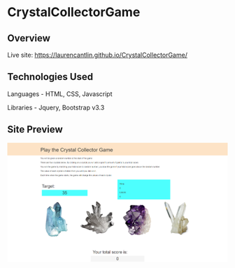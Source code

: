 # CrystalCollectorGame
## Overview
Live site: https://laurencantlin.github.io/CrystalCollectorGame/

## Technologies Used
Languages - HTML, CSS, Javascript

Libraries - Jquery, Bootstrap v3.3

## Site Preview
![crystal collector game preview](https://github.com/laurencantlin/CrystalCollectorGame/blob/structure/assets/images/Crystal%20Collector%20Game%20-%20Preview.png)